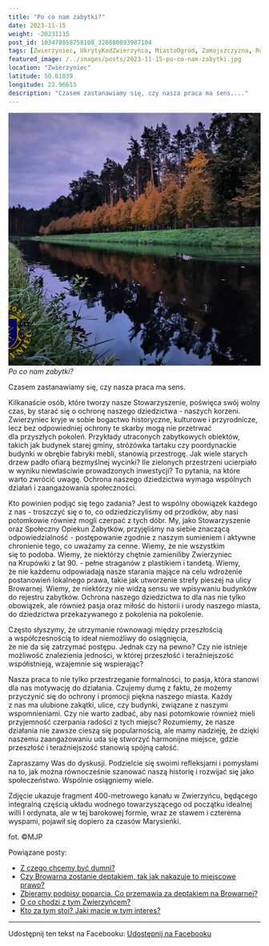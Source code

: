 ```yaml
---
title: "Po co nam zabytki?"
date: 2023-11-15
weight: -20231115
post_id: 103478058758108_320880893987104
tags: [Zwierzyniec, UkrytyKodZwierzyńca, MiastoOgród, Zamojszczyzna, Roztocze, Lubelskie, villarestituta, turystyka, dziedzictwo, zabytki, krajobrazy, TajemnicePrzeszłości, PodróżeWczasie, MagiczneMiejsce]
featured_image: /../images/posts/2023-11-15-po-co-nam-zabytki.jpg
location: "Zwierzyniec"
latitude: 50.61039
longitude: 22.96615
description: "Czasem zastanawiamy się, czy nasza praca ma sens...."
---
```


![Po co nam zabytki?](/images/posts/2023-11-15-po-co-nam-zabytki.jpg)
*Po co nam zabytki?*

Czasem zastanawiamy się, czy nasza praca ma sens.

Kilkanaście osób, które tworzy nasze Stowarzyszenie, poświęca swój wolny czas, by starać się o ochronę naszego dziedzictwa - naszych korzeni. Zwierzyniec kryje w sobie bogactwo historyczne, kulturowe i przyrodnicze, lecz bez odpowiedniej ochrony te skarby mogą nie przetrwać dla przyszłych pokoleń. Przykłady utraconych zabytkowych obiektów, takich jak budynek starej gminy, stróżówka tartaku czy poordynackie budynki w obrębie fabryki mebli, stanowią przestrogę. Jak wiele starych drzew padło ofiarą bezmyślnej wycinki? Ile zielonych przestrzeni ucierpiało w wyniku niewłaściwie prowadzonych inwestycji? To pytania, na które warto zwrócić uwagę. Ochrona naszego dziedzictwa wymaga wspólnych działań i zaangażowania społeczności.

Kto powinien podjąć się tego zadania?
Jest to wspólny obowiązek każdego z nas - troszczyć się o to, co odziedziczyliśmy od przodków, aby nasi potomkowie również mogli czerpać z tych dóbr.
My, jako Stowarzyszenie oraz Społeczny Opiekun Zabytków, przyjęliśmy na siebie znaczącą odpowiedzialność - postępowanie zgodnie z naszym sumieniem i aktywne chronienie tego, co uważamy za cenne.
Wiemy, że nie wszystkim się to podoba.
Wiemy, że niektórzy chętnie zamieniliby Zwierzyniec na Krupówki z lat 90. - pełne straganów z plastikiem i tandetą.
Wiemy, że nie każdemu odpowiadają nasze starania mające na celu wdrożenie postanowień lokalnego prawa, takie jak utworzenie strefy pieszej na ulicy Browarnej.
Wiemy, że niektórzy nie widzą sensu we wpisywaniu budynków do rejestru zabytków.
Ochrona naszego dziedzictwa to dla nas nie tylko obowiązek, ale również pasja oraz miłość do historii i urody naszego miasta, do dziedzictwa przekazywanego z pokolenia na pokolenie.

Często słyszymy, że utrzymanie równowagi między przeszłością a współczesnością to ideał niemożliwy do osiągnięcia, że nie da się zatrzymać postępu. Jednak czy na pewno? Czy nie istnieje możliwość znalezienia jedności, w której przeszłość i teraźniejszość współistnieją, wzajemnie się wspierając?

Nasza praca to nie tylko przestrzeganie formalności, to pasja, która stanowi dla nas motywację do działania. Czujemy dumę z faktu, że możemy przyczynić się do ochrony i promocji piękna naszego miasta.
Każdy z nas ma ulubione zakątki, ulice, czy budynki, związane z naszymi wspomnieniami. Czy nie warto zadbać, aby nasi potomkowie również mieli przyjemność czerpania radości z tych miejsc?
Rozumiemy, że nasze działania nie zawsze cieszą się popularnością, ale mamy nadzieję, że dzięki naszemu zaangażowaniu uda się stworzyć harmonijne miejsce, gdzie przeszłość i teraźniejszość stanowią spójną całość.

Zapraszamy Was do dyskusji. Podzielcie się swoimi refleksjami i pomysłami na to, jak można równocześnie szanować naszą historię i rozwijać się jako społeczeństwo. Wspólnie osiągniemy wiele.

Zdjęcie ukazuje fragment 400-metrowego kanału w Zwierzyńcu, będącego integralną częścią układu wodnego towarzyszącego od początku idealnej willi I ordynata, ale w tej barokowej formie, wraz ze stawem i czterema wyspami, pojawił się dopiero za czasów Marysieńki.



fot. ©MJP

Powiązane posty:
- [Z czego chcemy być dumni?](/posts/Z-czego-chcemy-byc-dumni)
- [Czy Browarna zostanie deptakiem, tak jak nakazuje to miejscowe prawo?](/posts/Czy-Browarna-zostanie-deptakiem-tak-jak-nakazuje)
- [Zbieramy podpisy poparcia. Co przemawia za deptakiem na Browarnej?](/posts/Zbieramy-podpisy-poparcia-Co-przemawia-za-deptakiem)
- [O co chodzi z tym Zwierzyńcem?](/posts/O-co-chodzi-z-tym-Zwierzyncem)
- [Kto za tym stoi? Jaki macie w tym interes?](/posts/Kto-za-tym-stoi-Jaki-macie-w-tym-interes)


---

Udostępnij ten tekst na Facebooku:
[Udostępnij na Facebooku](https://www.facebook.com/sharer/sharer.php?u=https://stowarzyszeniewachniewskiej.pl/posts/PO-CO-NAM-ZABYTKI)

<script type="application/ld+json">
{
  "@context": "https://schema.org",
  "@type": "BlogPosting",
  "headline": "PO CO NAM ZABYTKI?",
  "datePublished": "2023-11-15",
  "dateModified": "2023-11-15",
  "author": {
    "@type": "Person",
    "name": "Michał Jan Patyk"
  },
  "publisher": {
    "@type": "Organization",
    "name": "Stowarzyszenie im. Aleksandry Wachniewskiej",
    "logo": {
      "@type": "ImageObject",
      "url": "https://stowarzyszeniewachniewskiej.pl/images/logo/logo.svg"
    }
  },
  "mainEntityOfPage": {
    "@type": "WebPage",
    "@id": "https://stowarzyszeniewachniewskiej.pl/posts/PO-CO-NAM-ZABYTKI"
  },
  "image": {
    "@type": "ImageObject",
    "url": "https://stowarzyszeniewachniewskiej.pl/images/posts/2023-11-15-po-co-nam-zabytki.jpg"
  },
  "articleSection": "Dziedzictwo Kulturowe i Zabytki",
  "keywords": "Zwierzyniec, UkrytyKodZwierzyńca, MiastoOgród, Zamojszczyzna, Roztocze, Lubelskie, villarestituta, turystyka, dziedzictwo, zabytki, krajobrazy, TajemnicePrzeszłości, PodróżeWczasie, MagiczneMiejsce",
  "wordCount": 435,
  "articleBody": "Czasem zastanawiamy się, czy nasza praca ma sens. \n\nKilkanaście osób, które tworzy nasze Stowarzyszenie, poświęca swój wolny czas, by starać się o ochronę naszego dziedzictwa - naszych korzeni. Zwierzyniec kryje w sobie bogactwo historyczne, kulturowe i przyrodnicze, lecz bez odpowiedniej ochrony te skarby mogą nie przetrwać dla przyszłych pokoleń. Przykłady utraconych zabytkowych obiektów, takich jak budynek starej gminy, stróżówka tartaku czy poordynackie budynki w obrębie fabryki mebli, stanowią przestrogę. Jak wiele starych drzew padło ofiarą bezmyślnej wycinki? Ile zielonych przestrzeni ucierpiało w wyniku niewłaściwie prowadzonych inwestycji? To pytania, na które warto zwrócić uwagę. Ochrona naszego dziedzictwa wymaga wspólnych działań i zaangażowania społeczności.\n\nKto powinien podjąć się tego zadania?\nJest to wspólny obowiązek każdego z nas - troszczyć się o to, co odziedziczyliśmy od przodków, aby nasi potomkowie również mogli czerpać z tych dóbr.\nMy, jako Stowarzyszenie oraz Społeczny Opiekun Zabytków, przyjęliśmy na siebie znaczącą odpowiedzialność - postępowanie zgodnie z naszym sumieniem i aktywne chronienie tego, co uważamy za cenne.\nWiemy, że nie wszystkim się to podoba.\nWiemy, że niektórzy chętnie zamieniliby Zwierzyniec na Krupówki z lat 90. - pełne straganów z plastikiem i tandetą. \nWiemy, że nie każdemu odpowiadają nasze starania mające na celu wdrożenie postanowień lokalnego prawa, takie jak utworzenie strefy pieszej na ulicy Browarnej.\nWiemy, że niektórzy nie widzą sensu we wpisywaniu budynków do rejestru zabytków. \nOchrona naszego dziedzictwa to dla nas nie tylko obowiązek, ale również pasja oraz miłość do historii i urody naszego miasta, do dziedzictwa przekazywanego z pokolenia na pokolenie.\n\nCzęsto słyszymy, że utrzymanie równowagi między przeszłością a współczesnością to ideał niemożliwy do osiągnięcia, że nie da się zatrzymać postępu. Jednak czy na pewno? Czy nie istnieje możliwość znalezienia jedności, w której przeszłość i teraźniejszość współistnieją, wzajemnie się wspierając?\n\nNasza praca to nie tylko przestrzeganie formalności, to pasja, która stanowi dla nas motywację do działania. Czujemy dumę z faktu, że możemy przyczynić się do ochrony i promocji piękna naszego miasta.\nKażdy z nas ma ulubione zakątki, ulice, czy budynki, związane z naszymi wspomnieniami. Czy nie warto zadbać, aby nasi potomkowie również mieli przyjemność czerpania radości z tych miejsc?\nRozumiemy, że nasze działania nie zawsze cieszą się popularnością, ale mamy nadzieję, że dzięki naszemu zaangażowaniu uda się stworzyć harmonijne miejsce, gdzie przeszłość i teraźniejszość stanowią spójną całość.\n\nZapraszamy Was do dyskusji. Podzielcie się swoimi refleksjami i pomysłami na to, jak można równocześnie szanować naszą historię i rozwijać się jako społeczeństwo. Wspólnie osiągniemy wiele.\n\nZdjęcie ukazuje fragment 400-metrowego kanału w Zwierzyńcu, będącego integralną częścią układu wodnego towarzyszącego od początku idealnej willi I ordynata, ale w tej barokowej formie, wraz ze stawem i czterema wyspami, pojawił się dopiero za czasów Marysieńki.\n\n             \n\nfot. ©MJP",
  "description": "Odkryj piękno Zwierzyńca i jego zabytki.",
  "copyrightHolder": {
    "@type": "Person",
    "name": "Michał Jan Patyk"
  }
}
</script>
<script type="application/ld+json">
{
  "@context": "https://schema.org",
  "@type": "BreadcrumbList",
  "itemListElement": [
    {
      "@type": "ListItem",
      "position": 1,
      "name": "Home",
      "item": "https://stowarzyszeniewachniewskiej.pl"
    },
    {
      "@type": "ListItem",
      "position": 2,
      "name": "posts",
      "item": "https://stowarzyszeniewachniewskiej.pl/posts"
    },
    {
      "@type": "ListItem",
      "position": 3,
      "name": "PO CO NAM ZABYTKI?",
      "item": "https://stowarzyszeniewachniewskiej.pl/posts/PO-CO-NAM-ZABYTKI"
    }
  ]
}
</script>

